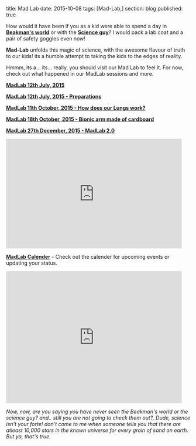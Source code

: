 title: Mad Lab
date: 2015-10-08
tags: [Mad-Lab,]
section: blog
published: true

How would it have been if you as a kid were able to spend a day in **<a href="https://www.youtube.com/channel/UCVyshphQn9AgViERxg3qycA" target="_blank">Beakman's world</a>**
or with the **<a href="https://www.youtube.com/user/billmnyethescience" target="_blank">Science guy</a>**? I would pack a lab coat and a pair of safety goggles even now! 

**Mad-Lab** unfolds this magic of science, with the awesome flavour of truth to our kids! its a humble attempt to taking the kids to the edges of reality.

Hmmm, its a... its... really, you should visit our Mad Lab to feel it. For now, check out what happened in our MadLab sessions and more.

**[MadLab 12th July, 2015](/blog/mad-lab/mad-lab-12th-july-2015/)**

**[MadLab 12th July, 2015 - Preparations](/blog/mad-lab/mad-lab-12th-july-2015-prep/)**

**[MadLab 11th October, 2015 - How does our Lungs work?](/blog/mad-lab/mad-lab-11th-october-2015-how-our-lungs-work/)**

**[MadLab 18th October, 2015 - Bionic arm made of cardboard](/blog/mad-lab/mad-lab-18th-october-2015-bionic-arm-made-of-cardboard/)**

**[MadLab 27th December, 2015 - MadLab 2.0](/blog/mad-lab/madlab-27th-december-2015-madlab-2-point-0/)**

<iframe src="https://docs.google.com/presentation/d/17AmJ_nWbKqARiI6itRqItHn_cYGs84P6cTTHtbUbsL4/embed?start=false&loop=false&delayms=3000" frameborder="0" width="480" height="299" allowfullscreen="true" mozallowfullscreen="true" webkitallowfullscreen="true"></iframe>

**<a href="https://docs.google.com/spreadsheets/d/1XFmZRgR9kzbqC8k0Vs6XP67K7GTIZykcGxlbrP-mUKM/" target="_blank">MadLab Calender</a>** - Check out the calender for upcoming events or updating your status.

<iframe src="https://docs.google.com/spreadsheets/d/1XFmZRgR9kzbqC8k0Vs6XP67K7GTIZykcGxlbrP-mUKM/pubhtml?widget=true&amp;headers=false" frameborder='0' scrolling='no' width="480" height="360"></iframe>


*Now, now, are you saying you have never seen the Beakman's world or the science guy? and.. still you are not going to check them out?, 
Dude, science isn't your forte! 
don't come to me when someone tells you that there are atleast 10,000 stars in the known universe for every grain of sand on earth. 
But ya, that's true.*